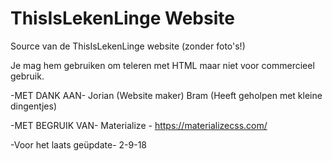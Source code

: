 # ThisIsLekenLinge Website
Source van de ThisIsLekenLinge website (zonder foto's!)

Je mag hem gebruiken om teleren met HTML maar niet voor commercieel gebruik.

-MET DANK AAN-
Jorian (Website maker)
Bram (Heeft geholpen met kleine dingentjes)

-MET BEGRUIK VAN-
Materialize - https://materializecss.com/

-Voor het laats geüpdate-
2-9-18

